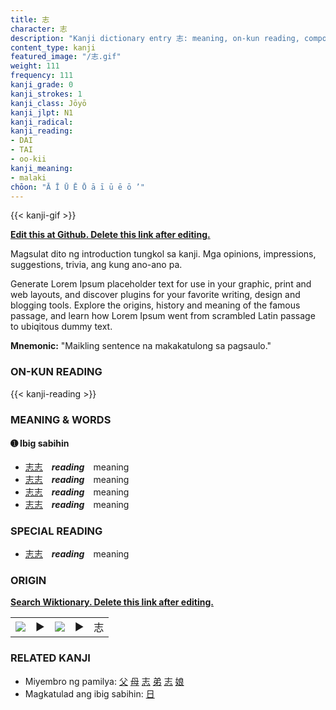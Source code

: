 ```yaml
---
title: 志
character: 志
description: "Kanji dictionary entry 志: meaning, on-kun reading, compounds, origin, related kanji"
content_type: kanji
featured_image: "/志.gif"
weight: 111
frequency: 111
kanji_grade: 0
kanji_strokes: 1
kanji_class: Jōyō
kanji_jlpt: N1
kanji_radical: 
kanji_reading: 
- DAI
- TAI
- oo-kii
kanji_meaning:
- malaki
chōon: "Ā Ī Ū Ē Ō ā ī ū ē ō ’"
---
```

[//]: # (Don't edit the line below. Kanji animated GIF code is automatically generated.)
{{< kanji-gif >}}

[//]: # (Edit below this line.)

**[Edit this at Github. Delete this link after editing.](https://github.com/tim0g/tim/tree/main/content/kanji/志/index.md)**

Magsulat dito ng introduction tungkol sa kanji. Mga opinions, impressions, suggestions, trivia, ang kung ano-ano pa.

Generate Lorem Ipsum placeholder text for use in your graphic, print and web layouts, and discover plugins for your favorite writing, design and blogging tools. Explore the origins, history and meaning of the famous passage, and learn how Lorem Ipsum went from scrambled Latin passage to ubiqitous dummy text.
 
**Mnemonic:** "Maikling sentence na makakatulong sa pagsaulo."

### ON-KUN READING

[//]: # (Don't edit the line below. ON-KUN READING code is automatically generated.)
{{< kanji-reading >}}

### MEANING & WORDS

#### ➊ **Ibig sabihin**
  - [志](../志)[志](../志)　***reading***　meaning
  - [志](../志)[志](../志)　***reading***　meaning
  - [志](../志)[志](../志)　***reading***　meaning
  - [志](../志)[志](../志)　***reading***　meaning

### SPECIAL READING
  - [志](../志)[志](../志)　***reading***　meaning

### ORIGIN

**[Search Wiktionary. Delete this link after editing.](https://wiktionary.org/wiki/志)**
<table class="kanji-table"><tr><td>
<img src="60px-志-bronze.svg.png">
</td><td>▶</td><td>
<img src="60px-志-oracle.svg.png">
</td><td>▶</td>
<td class="kanji-origin">志</td>
</tr></table>

### RELATED KANJI
- Miyembro ng pamilya: [父](../父) [母](../母) [志](../志) [弟](../弟) [志](../志) [娘](../娘)
- Magkatulad ang ibig sabihin: [日](../日)
